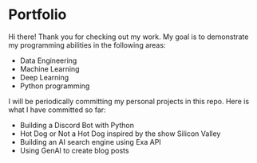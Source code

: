 # Portfolio

Hi there! Thank you for checking out my work. 
My goal is to demonstrate my programming abilities in the following areas:
- Data Engineering
- Machine Learning
- Deep Learning
- Python programming

I will be periodically committing my personal projects in this repo. 
Here is what I have committed so far:
- Building a Discord Bot with Python
- Hot Dog or Not a Hot Dog inspired by the show Silicon Valley
- Building an AI search engine using Exa API
- Using GenAI to create blog posts
